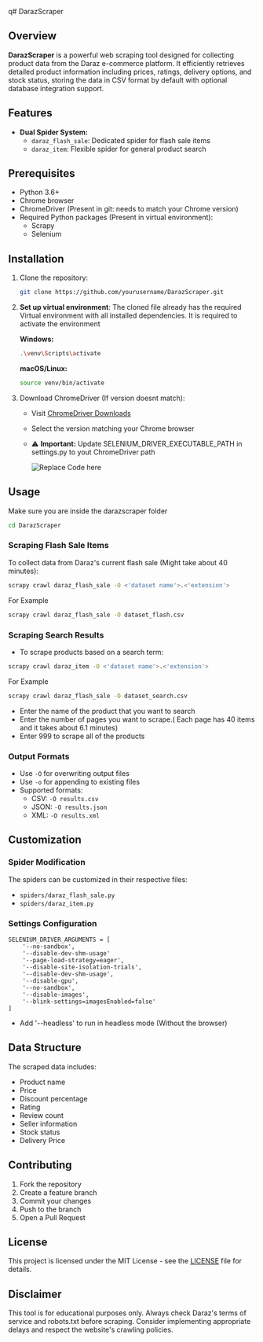 q# DarazScraper

## Overview

**DarazScraper** is a powerful web scraping tool designed for collecting product data from the Daraz e-commerce platform. It efficiently retrieves detailed product information including prices, ratings, delivery options, and stock status, storing the data in CSV format by default with optional database integration support.

## Features

- **Dual Spider System:**
  - `daraz_flash_sale`: Dedicated spider for flash sale items
  - `daraz_item`: Flexible spider for general product search

## Prerequisites

- Python 3.6+
- Chrome browser
- ChromeDriver (Present in git: needs to match your Chrome version)
- Required Python packages (Present in virtual environment):
  - Scrapy
  - Selenium

## Installation

1. Clone the repository:
   ```bash
   git clone https://github.com/yourusername/DarazScraper.git
   ```

2. **Set up virtual environment**: The cloned file already has the required Virtual environment with all installed dependencies. It is required to activate the environment


   **Windows:**
   ```bash
   .\venv\Scripts\activate
   ```

   **macOS/Linux:**
   ```bash
   source venv/bin/activate
   ```

4. Download ChromeDriver (If version doesnt match):
   - Visit [ChromeDriver Downloads](https://sites.google.com/chromium.org/driver/)
   - Select the version matching your Chrome browser
   - ⚠️ **Important:** Update SELENIUM_DRIVER_EXECUTABLE_PATH in settings.py to yout ChromeDriver path
  
     ![Replace Code here](https://drive.google.com/uc?id=1pWlTstacCMfH2AHCNFlkWQVx6ej16xo9 "Code Replace")


## Usage
Make sure you are inside the darazscraper folder 
```bash
cd DarazScraper
   ```

### Scraping Flash Sale Items

To collect data from Daraz's current flash sale (Might take about 40 minutes):

```bash
scrapy crawl daraz_flash_sale -O <'dataset name'>.<'extension'>
```
For Example
```bash
scrapy crawl daraz_flash_sale -O dataset_flash.csv
```

### Scraping Search Results

- To scrape products based on a search term:

```bash
scrapy crawl daraz_item -O <'dataset name'>.<'extension'>
```

For Example
```bash
scrapy crawl daraz_flash_sale -O dataset_search.csv
```


- Enter the name of the product that you want to search 
- Enter the number of pages you want to scrape.( Each page has 40 items and it takes about 6.1 minutes)
- Enter 999 to scrape all of the products


### Output Formats

- Use `-O` for overwriting output files
- Use `-o` for appending to existing files
- Supported formats:
  - CSV: `-O results.csv`
  - JSON: `-O results.json`
  - XML: `-O results.xml`

## Customization

### Spider Modification

The spiders can be customized in their respective files:
- `spiders/daraz_flash_sale.py`
- `spiders/daraz_item.py`


### Settings Configuration

```
SELENIUM_DRIVER_ARGUMENTS = [
    '--no-sandbox', 
    '--disable-dev-shm-usage'
    '--page-load-strategy=eager',
    '--disable-site-isolation-trials',
    '--disable-dev-shm-usage',
    '--disable-gpu',
    '--no-sandbox',
    '--disable-images',
    '--blink-settings=imagesEnabled=false'
]
```
- Add '--headless' to run in headless mode (Without the browser)


## Data Structure

The scraped data includes:
- Product name
- Price
- Discount percentage
- Rating
- Review count
- Seller information
- Stock status
- Delivery Price

## Contributing

1. Fork the repository
2. Create a feature branch
3. Commit your changes
4. Push to the branch
5. Open a Pull Request

## License

This project is licensed under the MIT License - see the [LICENSE](LICENSE) file for details.

## Disclaimer

This tool is for educational purposes only. Always check Daraz's terms of service and robots.txt before scraping. Consider implementing appropriate delays and respect the website's crawling policies.
